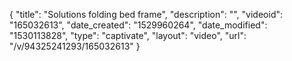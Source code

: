 {
    "title": "Solutions folding bed frame",
    "description": "",
    "videoid": "165032613",
    "date_created": "1529960264",
    "date_modified": "1530113828",
    "type": "captivate",
    "layout": "video",
    "url": "\/v\/94325241293\/165032613"
}